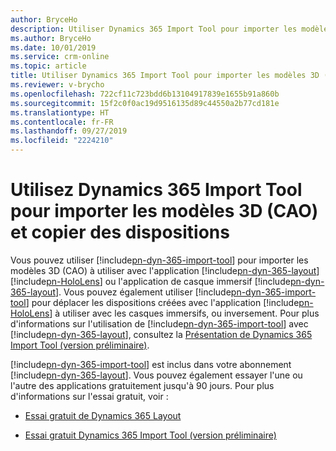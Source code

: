 ```yaml
---
author: BryceHo
description: Utiliser Dynamics 365 Import Tool pour importer les modèles 3D (CAO) et copier les dispositions entre Microsoft HoloLens et les casques immersifs
ms.author: BryceHo
ms.date: 10/01/2019
ms.service: crm-online
ms.topic: article
title: Utiliser Dynamics 365 Import Tool pour importer les modèles 3D (CAO) et copier les dispositions entre Microsoft HoloLens et les casques immersifs
ms.reviewer: v-brycho
ms.openlocfilehash: 722cf11c723bdd6b13104917839e1655b91a860b
ms.sourcegitcommit: 15f2c0f0ac19d9516135d89c44550a2b77cd181e
ms.translationtype: HT
ms.contentlocale: fr-FR
ms.lasthandoff: 09/27/2019
ms.locfileid: "2224210"
---
```

# <a name="use-the-dynamics-365-import-tool-to-import-3d-cad-models-and-copy-layouts"></a>Utilisez Dynamics 365 Import Tool pour importer les modèles 3D (CAO) et copier des dispositions


Vous pouvez utiliser [!include[pn-dyn-365-import-tool](../includes/pn-dyn-365-import-tool.md)] pour importer les modèles 3D (CAO) à utiliser avec l'application [!include[pn-dyn-365-layout](../includes/pn-dyn-365-layout.md)] [!include[pn-HoloLens](../includes/pn-HoloLens.md)] ou l'application de casque immersif [!include[pn-dyn-365-layout](../includes/pn-dyn-365-layout.md)]. Vous pouvez également utiliser [!include[pn-dyn-365-import-tool](../includes/pn-dyn-365-import-tool.md)] pour déplacer les dispositions créées avec l'application [!include[pn-HoloLens](../includes/pn-HoloLens.md)] à utiliser avec les casques immersifs, ou inversement. Pour plus d'informations sur l'utilisation de [!include[pn-dyn-365-import-tool](../includes/pn-dyn-365-import-tool.md)] avec [!include[pn-dyn-365-layout](../includes/pn-dyn-365-layout.md)], consultez la [Présentation de Dynamics 365 Import Tool (version préliminaire)](https://docs.microsoft.com/dynamics365/mixed-reality/import-tool).

[!include[pn-dyn-365-import-tool](../includes/pn-dyn-365-import-tool.md)] est inclus dans votre abonnement [!include[pn-dyn-365-layout](../includes/pn-dyn-365-layout.md)]. Vous pouvez également essayer l'une ou l'autre des applications gratuitement jusqu'à 90 jours. Pour plus d'informations sur l'essai gratuit, voir :

- [Essai gratuit de Dynamics 365 Layout](try-layout-free.md)

- [Essai gratuit Dynamics 365 Import Tool (version préliminaire)](https://docs.microsoft.com/dynamics365/mixed-reality/import-tool/try-import-tool-free)


